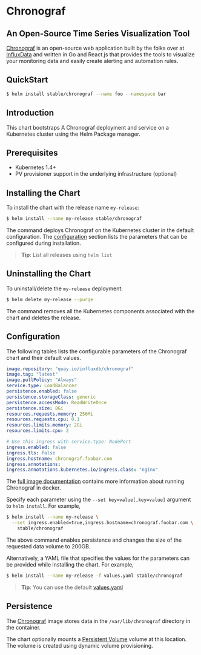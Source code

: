 # Chronograf

##  An Open-Source Time Series Visualization Tool

[Chronograf](https://github.com/influxdata/chronograf) is an open-source web application built by the folks over at [InfluxData](https://influxdata.com) and written in Go and React.js that provides the tools to visualize your monitoring data and easily create alerting and automation rules.

## QuickStart

```bash
$ helm install stable/chronograf --name foo --namespace bar
```

## Introduction

This chart bootstraps A Chronograf deployment and service on a Kubernetes cluster using the Helm Package manager.

## Prerequisites

- Kubernetes 1.4+
- PV provisioner support in the underlying infrastructure (optional)

## Installing the Chart

To install the chart with the release name `my-release`:

```bash
$ helm install --name my-release stable/chronograf
```

The command deploys Chronograf on the Kubernetes cluster in the default configuration. The [configuration](#configuration) section lists the parameters that can be configured during installation.

> **Tip**: List all releases using `helm list`

## Uninstalling the Chart

To uninstall/delete the `my-release` deployment:

```bash
$ helm delete my-release --purge
```

The command removes all the Kubernetes components associated with the chart and deletes the release.

## Configuration

The following tables lists the configurable parameters of the Chronograf chart and 
their default values.

```yaml
image.repository: "quay.io/influxdb/chronograf"
image.tag: "latest"
image.pullPolicy: "Always"
service.type: LoadBalancer
persistence.enabled: false
persistence.storageClass: generic
persistence.accessMode: ReadWriteOnce
persistence.size: 8Gi
resources.requests.memory: 256Mi
resources.requests.cpu: 0.1
resources.limits.memory: 2Gi
resources.limits.cpu: 2

# Use this ingress with service.type: NodePort
ingress.enabled: false
ingress.tls: false
ingress.hostname: chronograf.foobar.com
ingress.annotations:
ingress.annotations.kubernetes.io/ingress.class: "nginx"
```

The [full image documentation](https://quay.io/influxdb/chronograf) contains more information about running Chronograf in docker.

Specify each parameter using the `--set key=value[,key=value]` argument to `helm install`. For example,

```bash
$ helm install --name my-release \
  --set ingress.enabled=true,ingress.hostname=chronograf.foobar.com \
    stable/chronograf
```

The above command enables persistence and changes the size of the requested data volume to 200GB.

Alternatively, a YAML file that specifies the values for the parameters can be provided while installing the chart. For example,

```bash
$ helm install --name my-release -f values.yaml stable/chronograf
```

> **Tip**: You can use the default [values.yaml](values.yaml)

## Persistence

The [Chronograf](https://quay.io/influxdb/chronograf) image stores data in the `/var/lib/chronograf` directory in the container.

The chart optionally mounts a [Persistent Volume](kubernetes.io/docs/user-guide/persistent-volumes/) volume at this location. The volume is created using dynamic volume provisioning.
